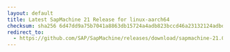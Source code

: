 ```yaml
---
layout: default
title: Latest SapMachine 21 Release for linux-aarch64
checksum: sha256 6d47dd9a75b7041a8863db15724a4adb823bccd46a23132124adbddb62818328
redirect_to:
  - https://github.com/SAP/SapMachine/releases/download/sapmachine-21.0.6/sapmachine-jre-21.0.6_linux-aarch64_bin.tar.gz
---
```

